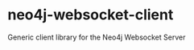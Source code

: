 neo4j-websocket-client
======================

Generic client library for the Neo4j Websocket Server
